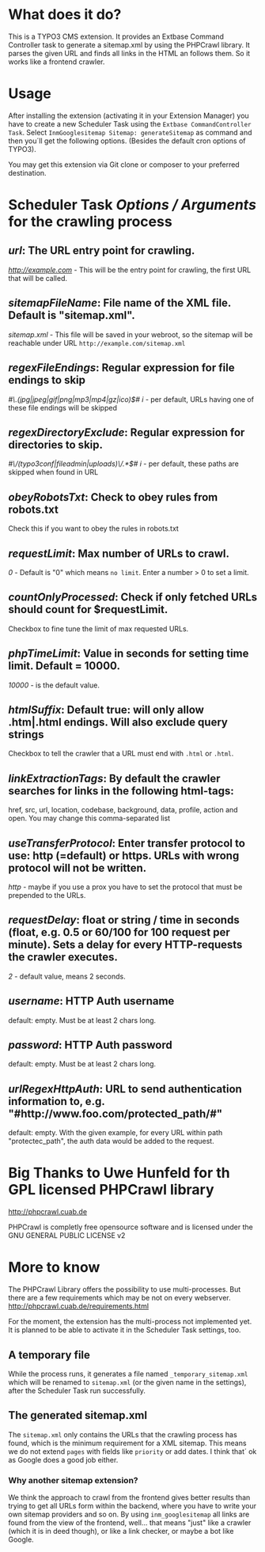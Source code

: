 # What does it do?
This is a TYPO3 CMS extension. It provides an Extbase Command Controller task to generate 
a sitemap.xml by using the PHPCrawl library.
It parses the given URL and finds all links in the HTML an follows them. So it works like a frontend crawler.

# Usage
After installing the extension (activating it in your Extension Manager) you have to create a new Scheduler Task using
the `Extbase CommandController Task`. Select `InmGooglesitemap Sitemap: generateSitemap` as command and then you´ll get
the following options. (Besides the default cron options of TYPO3).

You may get this extension via Git clone or composer to your preferred destination.

# Scheduler Task *Options / Arguments* for the crawling process
## *url*: The URL entry point for crawling.
*http://example.com* - This will be the entry point for crawling, the first URL that will be called.

## *sitemapFileName*: File name of the XML file. Default is "sitemap.xml".
*sitemap.xml* - This file will be saved in your webroot, so the sitemap will be reachable under URL `http://example.com/sitemap.xml`

## *regexFileEndings*: Regular expression for file endings to skip
*#\\.(jpg|jpeg|gif|png|mp3|mp4|gz|ico)$# i* - per default, URLs having one of these file endings will be skipped

## *regexDirectoryExclude*: Regular expression for directories to skip.
*#\\/(typo3conf|fileadmin|uploads)\\/.\*$# i* - per default, these paths are skipped when found in URL
 
## *obeyRobotsTxt*: Check to obey rules from robots.txt
Check this if you want to obey the rules in robots.txt

## *requestLimit*: Max number of URLs to crawl.
*0* - Default is "0" which means `no limit`. Enter a number > 0 to set a limit.

## *countOnlyProcessed*: Check if only fetched URLs should count for $requestLimit.
Checkbox to fine tune the limit of max requested URLs.

## *phpTimeLimit*: Value in seconds for setting time limit. Default = 10000.
*10000* - is the default value.

## *htmlSuffix*: Default true: will only allow .htm|.html endings. Will also exclude query strings
Checkbox to tell the crawler that a URL must end with `.html` or `.html`.

## *linkExtractionTags*: By default the crawler searches for links in the following html-tags: 
href, src, url, location, codebase, background, data, profile, action and open. You may change this comma-separated list

## *useTransferProtocol*: Enter transfer protocol to use: http (=default) or https. URLs with wrong protocol will not be written.
*http* - maybe if you use a prox you have to set the protocol that must be prepended to the URLs.

## *requestDelay*: float or string / time in seconds (float, e.g. 0.5 or 60/100 for 100 request per minute). Sets a delay for every HTTP-requests the crawler executes.
*2* - default value, means 2 seconds.

## *username*: HTTP Auth username
default: empty. Must be at least 2 chars long.

## *password*: HTTP Auth password
default: empty. Must be at least 2 chars long.

## *urlRegexHttpAuth*: URL to send authentication information to, e.g. "#http://www\.foo\.com/protected_path/#"
default: empty. With the given example, for every URL within path "protectec_path", the auth data would be added to the request.

# Big Thanks to Uwe Hunfeld for th GPL licensed PHPCrawl library
http://phpcrawl.cuab.de

PHPCrawl is completly free opensource software and is licensed under the GNU GENERAL PUBLIC LICENSE v2

# More to know
The PHPCrawl Library offers the possibility to use multi-processes. But there are a few requirements which may be not on
every webserver.
http://phpcrawl.cuab.de/requirements.html

For the moment, the extension has the multi-process not implemented yet. It is planned to be able to activate it in the 
Scheduler Task settings, too.

## A temporary file
While the process runs, it generates a file named `_temporary_sitemap.xml` which will be renamed to `sitemap.xml` (or the 
given name in the settings), after the Scheduler Task run successfully.

## The generated sitemap.xml
The `sitemap.xml` only contains the URLs that the crawling process has found, which is the minimum requirement for a XML
sitemap. This means we do not extend `pages` with fields like `priority` or add dates. I think that´ ok as Google does a
good job either.

### Why another sitemap extension?
We think the approach to crawl from the frontend gives better results than trying to get all URLs form within the backend,
where you have to write your own sitemap providers and so on. By using `inm_googlesitemap` all links are found from the view
of the frontend, well... that means "just" like a crawler (which it is in deed though), or like a link checker, or maybe 
a bot like Google. 